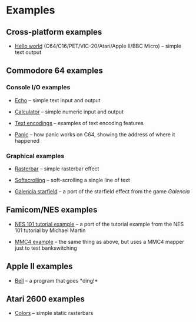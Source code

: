 # Examples

## Cross-platform examples

* [Hello world](hello_world/hello_world.mfk) (C64/C16/PET/VIC-20/Atari/Apple II/BBC Micro) – simple text output

## Commodore 64 examples

### Console I/O examples

* [Echo](c64/echo.mfk) – simple text input and output

* [Calculator](c64/calculator.mfk) – simple numeric input and output

* [Text encodings](c64/text_encodings.mfk) – examples of text encoding features

* [Panic](c64/panic_test.mfk) – how panic works on C64, showing the address of where it happened

### Graphical examples

* [Rasterbar](c64/rasterbar.mfk) – simple rasterbar effect

* [Softscrolling](c64/softscroll.mfk) – soft-scrolling a single line of text

* [Galencia starfield](c64/galencia.mfk) – a port of the starfield effect from the game *Galencia* 

## Famicom/NES examples

* [NES 101 tutorial example](nes/nestest.mfk) – a port of the tutorial example from the NES 101 tutorial by Michael Martin

* [MMC4 example](nes/nestest_mmc4.mfk) – the same thing as above, but uses a MMC4 mapper just to test bankswitching

## Apple II examples

* [Bell](apple2/bell.mfk) – a program that goes \*ding!\*

## Atari 2600 examples

* [Colors](vcs/colors.mfk) – simple static rasterbars
